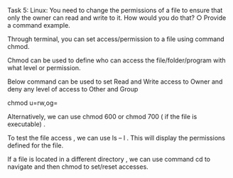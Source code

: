 Task 5: Linux:
You need to change the permissions of a file to ensure that only the owner
can read and write to it. How would you do that?
○ Provide a command example.

Through terminal, you can set access/permission to a file using command chmod.

Chmod can be used to define who can access the file/folder/program with what level or permission.

Below command can be used to set Read and Write access to Owner and deny any level of access to Other and Group

chmod u=rw,og= <file name>

Alternatively, we can use chmod 600 or chmod 700 ( if the file is executable) .

To test the file access , we can use ls – l <file name>. This will display the permissions defined for the file.

If a file is located in a different directory , we can use command cd <file path> to navigate and then chmod to set/reset accesses.
